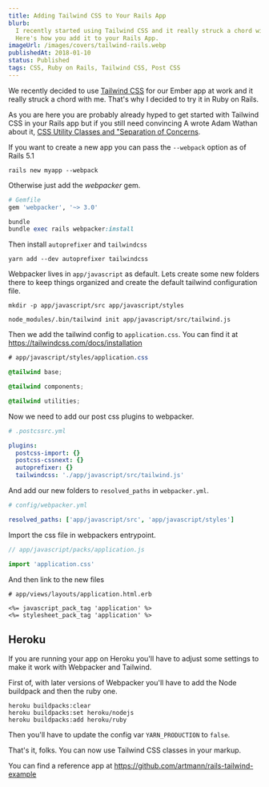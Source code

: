 ```yaml
---
title: Adding Tailwind CSS to Your Rails App
blurb:
  I recently started using Tailwind CSS and it really struck a chord with me.
  Here's how you add it to your Rails App.
imageUrl: /images/covers/tailwind-rails.webp
publishedAt: 2018-01-10
status: Published
tags: CSS, Ruby on Rails, Tailwind CSS, Post CSS
---
```


We recently decided to use [Tailwind CSS](https://tailwindcss.com/) for our
Ember app at work and it really struck a chord with me. That's why I decided to
try it in Ruby on Rails.

As you are here you are probably already hyped to get started with Tailwind CSS
in your Rails app but if you still need convincing A wrote Adam Wathan about it,
[CSS Utility Classes and "Separation of Concerns](https://adamwathan.me/css-utility-classes-and-separation-of-concerns/).

If you want to create a new app you can pass the `--webpack` option as of Rails
5.1

```shell
rails new myapp --webpack
```

Otherwise just add the _webpacker_ gem.

```ruby
# Gemfile
gem 'webpacker', '~> 3.0'

bundle
bundle exec rails webpacker:install
```

Then install `autoprefixer` and `tailwindcss`

```shell
yarn add --dev autoprefixer tailwindcss
```

Webpacker lives in `app/javascript` as default. Lets create some new folders
there to keep things organized and create the default tailwind configuration
file.

```shell
mkdir -p app/javascript/src app/javascript/styles

node_modules/.bin/tailwind init app/javascript/src/tailwind.js
```

Then we add the tailwind config to `application.css`. You can find it at
<https://tailwindcss.com/docs/installation>

```css
# app/javascript/styles/application.css

@tailwind base;

@tailwind components;

@tailwind utilities;
```

Now we need to add our post css plugins to webpacker.

```yml
# .postcssrc.yml

plugins:
  postcss-import: {}
  postcss-cssnext: {}
  autoprefixer: {}
  tailwindcss: './app/javascript/src/tailwind.js'
```

And add our new folders to `resolved_paths` in `webpacker.yml`.

```yml
# config/webpacker.yml

resolved_paths: ['app/javascript/src', 'app/javascript/styles']
```

Import the css file in webpackers entrypoint.

```js
// app/javascript/packs/application.js

import 'application.css'
```

And then link to the new files

```erb
# app/views/layouts/application.html.erb

<%= javascript_pack_tag 'application' %>
<%= stylesheet_pack_tag 'application' %>
```

## Heroku

If you are running your app on Heroku you'll have to adjust some settings to
make it work with Webpacker and Tailwind.

First of, with later versions of Webpacker you'll have to add the Node buildpack
and then the ruby one.

```shell
heroku buildpacks:clear
heroku buildpacks:set heroku/nodejs
heroku buildpacks:add heroku/ruby
```

Then you'll have to update the config var `YARN_PRODUCTION` to `false`.

That's it, folks. You can now use Tailwind CSS classes in your markup.

You can find a reference app at
<https://github.com/artmann/rails-tailwind-example>

